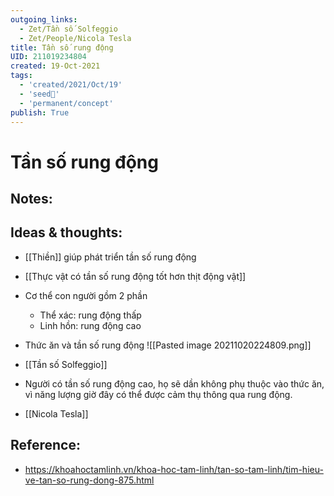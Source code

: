 ```yaml
---
outgoing_links:
  - Zet/Tần số Solfeggio
  - Zet/People/Nicola Tesla
title: Tần số rung động
UID: 211019234804
created: 19-Oct-2021
tags:
  - 'created/2021/Oct/19'
  - 'seed🥜'
  - 'permanent/concept'
publish: True
---
```

# Tần số rung động

## Notes:


## Ideas & thoughts:
- [[Thiền]] giúp phát triển tần số rung động
- [[Thực vật có tần số rung động tốt hơn thịt động vật]]
- Cơ thể con người gồm 2 phần
	- Thể xác: rung động thấp
	- Linh hồn: rung động cao

- Thức ăn và tần số rung động
	![[Pasted image 20211020224809.png]]

- [[Tần số Solfeggio]]
- Người có tần số rung động cao, họ sẽ dần không phụ thuộc vào thức ăn, vì năng lượng giờ đây có thể được cảm thụ thông qua rung động.
- [[Nicola Tesla]]

## Reference:
- https://khoahoctamlinh.vn/khoa-hoc-tam-linh/tan-so-tam-linh/tim-hieu-ve-tan-so-rung-dong-875.html

